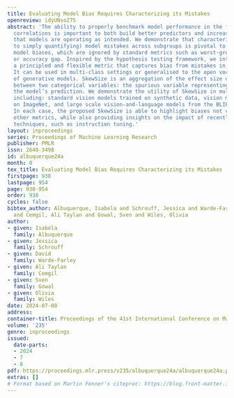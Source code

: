 ```yaml
---
title: Evaluating Model Bias Requires Characterizing its Mistakes
openreview: idyUNsoZ75
abstract: 'The ability to properly benchmark model performance in the face of spurious
  correlations is important to both build better predictors and increase confidence
  that models are operating as intended. We demonstrate that characterizing (as opposed
  to simply quantifying) model mistakes across subgroups is pivotal to properly reflect
  model biases, which are ignored by standard metrics such as worst-group accuracy
  or accuracy gap. Inspired by the hypothesis testing framework, we introduce SkewSize,
  a principled and flexible metric that captures bias from mistakes in a model’s predictions.
  It can be used in multi-class settings or generalised to the open vocabulary setting
  of generative models. SkewSize is an aggregation of the effect size of the interaction
  between two categorical variables: the spurious variable representing the bias attribute
  the model’s prediction. We demonstrate the utility of SkewSize in multiple settings
  including: standard vision models trained on synthetic data, vision models trained
  on ImageNet, and large scale vision-and-language models from the BLIP-2 family.
  In each case, the proposed SkewSize is able to highlight biases not captured by
  other metrics, while also providing insights on the impact of recently proposed
  techniques, such as instruction tuning.'
layout: inproceedings
series: Proceedings of Machine Learning Research
publisher: PMLR
issn: 2640-3498
id: albuquerque24a
month: 0
tex_title: Evaluating Model Bias Requires Characterizing its Mistakes
firstpage: 938
lastpage: 954
page: 938-954
order: 938
cycles: false
bibtex_author: Albuquerque, Isabela and Schrouff, Jessica and Warde-Farley, David
  and Cemgil, Ali Taylan and Gowal, Sven and Wiles, Olivia
author:
- given: Isabela
  family: Albuquerque
- given: Jessica
  family: Schrouff
- given: David
  family: Warde-Farley
- given: Ali Taylan
  family: Cemgil
- given: Sven
  family: Gowal
- given: Olivia
  family: Wiles
date: 2024-07-08
address:
container-title: Proceedings of the 41st International Conference on Machine Learning
volume: '235'
genre: inproceedings
issued:
  date-parts:
  - 2024
  - 7
  - 8
pdf: https://proceedings.mlr.press/v235/albuquerque24a/albuquerque24a.pdf
extras: []
# Format based on Martin Fenner's citeproc: https://blog.front-matter.io/posts/citeproc-yaml-for-bibliographies/
---
```

